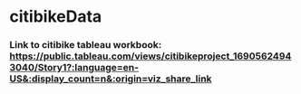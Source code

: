 # citibikeData


### Link to citibike tableau workbook: https://public.tableau.com/views/citibikeproject_16905624943040/Story1?:language=en-US&:display_count=n&:origin=viz_share_link
